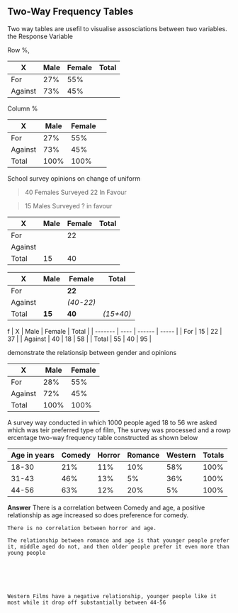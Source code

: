 

## Two-Way Frequency Tables
Two way tables are usefil to visualise assosciations between two variables.
the Response Variable

Row %,

| X       | Male | Female | Total |
| ------- | ---- | ------ | ----- |
| For     | 27%  | 55%    |       |
| Against | 73%  | 45%    |       |

Column %

| X       | Male | Female |     |
| ------- | ---- | ------ | --- |
| For     | 27%  | 55%    |     |
| Against | 73%  | 45%    |     |
| Total   | 100% | 100%   |


School survey opinions on change of uniform
> 40 Females Surveyed
> 22 In Favour

>15 Males Surveyed
>? in favour


| X       | Male | Female | Total |
| ------- | ---- | ------ | ----- |
| For     |      | 22       |       |
| Against |      |        |       |
| Total        | 15     | 40       |       |

| X       | Male | Female | Total |
| ------- | ---- | ------ | ----- |
| For     |    | **22**     |       |
| Against |      | *(40-22)*      |       |
| Total   | **15**     | **40**     | *(15+40)*      |


f
| X       | Male | Female | Total |
| ------- | ---- | ------ | ----- |
| For     | 15   | 22     | 37      |
| Against | 40     | 18       | 58      |
| Total   | 55     | 40     | 95      |

demonstrate the relationsip between gender and opinions

| X       | Male | Female |
| ------- | ---- | ------ |
| For     | 28%     | 55%       |
| Against | 72%     | 45%       |
| Total   | 100%     | 100%       |



A survey way conducted in which 1000 people aged 18 to 56 wre asked which was teir preferred type of film, The survey was processed and a rowp ercentage two-way frequency table constructed as shown below

| Age in years | Comedy | Horror | Romance | Western | Totals |
| ------------ | ------ | ------ | ------- | ------- | ------ |
| 18-30        | 21%    | 11%    | 10%     | 58%     | 100%   |
| 31-43        | 46%    | 13%    | 5%      | 36%     | 100%   |
| 44-56        | 63%    | 12%    | 20%     | 5%      | 100%   |

**Answer**
	There is a correlation between Comedy and age, a positive relationship as age increased so does preference for comedy.

	There is no correlation between horror and age.

	The relationship between romance and age is that younger people prefer it, middle aged do not, and then older people prefer it even more than young people

	
	
	
	
	
	Western Films have a negative relationship, younger people like it most while it drop off substantially between 44-56






